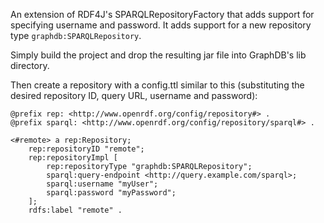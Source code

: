 An extension of RDF4J's SPARQLRepositoryFactory that adds support for specifying username and password. It adds support for a new repository type `graphdb:SPARQLRepository`.

Simply build the project and drop the resulting jar file into GraphDB's lib directory.

Then create a repository with a config.ttl similar to this (substituting the desired repository ID, query URL, username and password):

```turtle
@prefix rep: <http://www.openrdf.org/config/repository#> .
@prefix sparql: <http://www.openrdf.org/config/repository/sparql#> .

<#remote> a rep:Repository;
    rep:repositoryID "remote";
    rep:repositoryImpl [
        rep:repositoryType "graphdb:SPARQLRepository";
        sparql:query-endpoint <http://query.example.com/sparql>;
        sparql:username "myUser";
        sparql:password "myPassword";
    ];
    rdfs:label "remote" .
```
